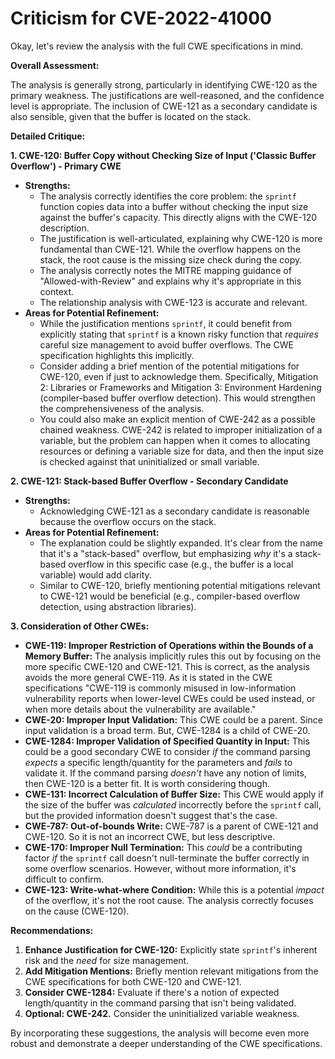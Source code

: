 # Criticism for CVE-2022-41000

Okay, let's review the analysis with the full CWE specifications in mind.

**Overall Assessment:**

The analysis is generally strong, particularly in identifying CWE-120 as the primary weakness. The justifications are well-reasoned, and the confidence level is appropriate. The inclusion of CWE-121 as a secondary candidate is also sensible, given that the buffer is located on the stack.

**Detailed Critique:**

**1. CWE-120: Buffer Copy without Checking Size of Input ('Classic Buffer Overflow') - Primary CWE**

*   **Strengths:**
    *   The analysis correctly identifies the core problem: the `sprintf` function copies data into a buffer without checking the input size against the buffer's capacity.  This directly aligns with the CWE-120 description.
    *   The justification is well-articulated, explaining why CWE-120 is more fundamental than CWE-121.  While the overflow happens on the stack, the root cause is the missing size check during the copy.
    *   The analysis correctly notes the MITRE mapping guidance of "Allowed-with-Review" and explains why it's appropriate in this context.
    *   The relationship analysis with CWE-123 is accurate and relevant.
*   **Areas for Potential Refinement:**
    *   While the justification mentions `sprintf`, it could benefit from explicitly stating that `sprintf` is a known risky function that *requires* careful size management to avoid buffer overflows.  The CWE specification highlights this implicitly.
    *   Consider adding a brief mention of the potential mitigations for CWE-120, even if just to acknowledge them.  Specifically, Mitigation 2: Libraries or Frameworks and Mitigation 3: Environment Hardening (compiler-based buffer overflow detection). This would strengthen the comprehensiveness of the analysis.
    *   You could also make an explicit mention of CWE-242 as a possible chained weakness. CWE-242 is related to improper initialization of a variable, but the problem can happen when it comes to allocating resources or defining a variable size for data, and then the input size is checked against that uninitialized or small variable.

**2. CWE-121: Stack-based Buffer Overflow - Secondary Candidate**

*   **Strengths:**
    *   Acknowledging CWE-121 as a secondary candidate is reasonable because the overflow occurs on the stack.
*   **Areas for Potential Refinement:**
    *   The explanation could be slightly expanded.  It's clear from the name that it's a "stack-based" overflow, but emphasizing *why* it's a stack-based overflow in this specific case (e.g., the buffer is a local variable) would add clarity.
    *   Similar to CWE-120, briefly mentioning potential mitigations relevant to CWE-121 would be beneficial (e.g., compiler-based overflow detection, using abstraction libraries).

**3. Consideration of Other CWEs:**

*   **CWE-119: Improper Restriction of Operations within the Bounds of a Memory Buffer:** The analysis implicitly rules this out by focusing on the more specific CWE-120 and CWE-121. This is correct, as the analysis avoids the more general CWE-119. As it is stated in the CWE specifications "CWE-119 is commonly misused in low-information vulnerability reports when lower-level CWEs could be used instead, or when more details about the vulnerability are available."
*   **CWE-20: Improper Input Validation:**  This CWE could be a parent. Since input validation is a broad term. But, CWE-1284 is a child of CWE-20.
*   **CWE-1284: Improper Validation of Specified Quantity in Input:** This could be a good secondary CWE to consider *if* the command parsing *expects* a specific length/quantity for the parameters and *fails* to validate it.  If the command parsing *doesn't* have any notion of limits, then CWE-120 is a better fit. It is worth considering though.
*   **CWE-131: Incorrect Calculation of Buffer Size:** This CWE would apply if the size of the buffer was *calculated* incorrectly before the `sprintf` call, but the provided information doesn't suggest that's the case.
*   **CWE-787: Out-of-bounds Write:** CWE-787 is a parent of CWE-121 and CWE-120. So it is not an incorrect CWE, but less descriptive.
*   **CWE-170: Improper Null Termination:**  This *could* be a contributing factor *if* the `sprintf` call doesn't null-terminate the buffer correctly in some overflow scenarios.  However, without more information, it's difficult to confirm.
*   **CWE-123: Write-what-where Condition:** While this is a potential *impact* of the overflow, it's not the root cause. The analysis correctly focuses on the cause (CWE-120).

**Recommendations:**

1.  **Enhance Justification for CWE-120:**  Explicitly state `sprintf`'s inherent risk and the *need* for size management.
2.  **Add Mitigation Mentions:**  Briefly mention relevant mitigations from the CWE specifications for both CWE-120 and CWE-121.
3.  **Consider CWE-1284:** Evaluate if there's a notion of expected length/quantity in the command parsing that isn't being validated.
4.  **Optional: CWE-242.** Consider the uninitialized variable weakness.

By incorporating these suggestions, the analysis will become even more robust and demonstrate a deeper understanding of the CWE specifications.
